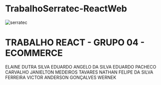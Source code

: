 # TrabalhoSerratec-ReactWeb
![serratec](https://github.com/joe-higashii/space-invaders-app/assets/129689531/00af72d8-daba-48fb-85b5-785ab362a4fd)

# TRABALHO REACT - GRUPO 04 - ECOMMERCE

ELAINE DUTRA SILVA 
EDUARDO ANGELO DA SILVA 
EDUARDO PACHECO CARVALHO 
JANIELTON MEDEIROS TAVARES 
NATHAN FELIPE DA SILVA FERREIRA 
VICTOR ANDERSON GONÇALVES WERNEK
